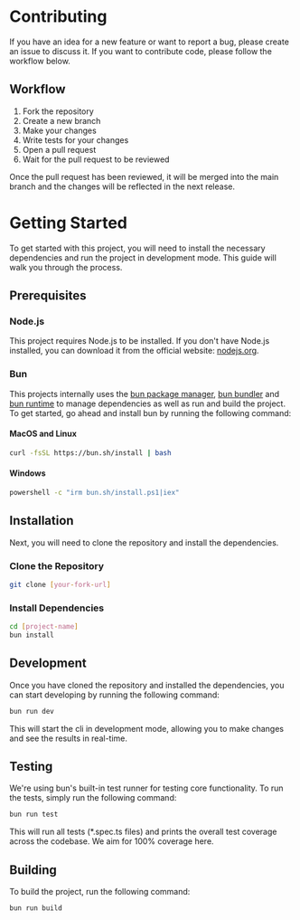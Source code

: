 # Contributing

If you have an idea for a new feature or want to report a bug, please create an issue to discuss it. If you want to contribute code, please follow the workflow below.

## Workflow

1. Fork the repository
2. Create a new branch
3. Make your changes
4. Write tests for your changes
5. Open a pull request
6. Wait for the pull request to be reviewed

Once the pull request has been reviewed, it will be merged into the main branch and the changes will be reflected in the next release.

# Getting Started

To get started with this project, you will need to install the necessary dependencies and run the project in development mode. This guide will walk you through the process.

## Prerequisites

### Node.js

This project requires Node.js to be installed. If you don't have Node.js installed, you can download it from the official website: [nodejs.org](https://nodejs.org/).

### Bun

This projects internally uses the [bun package manager](https://bun.sh/overview), [bun bundler](https://bun.sh/bundler) and [bun runtime](https://bun.sh/runtime) to manage dependencies as well as run and build the project. To get started, go ahead and install bun by running the following command:

#### MacOS and Linux

```bash
curl -fsSL https://bun.sh/install | bash
```

#### Windows

```bash
powershell -c "irm bun.sh/install.ps1|iex"
```

## Installation

Next, you will need to clone the repository and install the dependencies.

### Clone the Repository

```bash
git clone [your-fork-url]
```

### Install Dependencies

```bash
cd [project-name]
bun install
```

## Development

Once you have cloned the repository and installed the dependencies, you can start developing by running the following command:

```bash
bun run dev
```

This will start the cli in development mode, allowing you to make changes and see the results in real-time.

## Testing

We're using bun's built-in test runner for testing core functionality. To run the tests, simply run the following command:

```bash
bun run test
```

This will run all tests (\*.spec.ts files) and prints the overall test coverage across the codebase. We aim for 100% coverage here.

## Building

To build the project, run the following command:

```bash
bun run build
```
